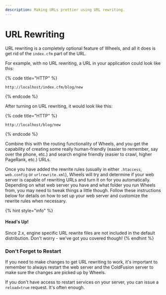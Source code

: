 ```yaml
---
description: Making URLs prettier using URL rewriting.
---
```


# URL Rewriting

URL rewriting is a completely optional feature of Wheels, and all it does is get rid of the `index.cfm` part of the URL.

For example, with no URL rewriting, a URL in your application could look like this:

{% code title="HTTP" %}
```
http://localhost/index.cfm/blog/new
```
{% endcode %}

After turning on URL rewriting, it would look like this:

{% code title="HTTP" %}
```
http://localhost/blog/new
```
{% endcode %}

Combine this with the routing functionality of Wheels, and you get the capability of creating some really human-friendly (easier to remember, say over the phone, etc.) and search engine friendly (easier to crawl, higher PageRank, etc.) URLs.

Once you have added the rewrite rules (usually in either `.htaccess`, `web.config` or `urlrewrite.xml`), Wheels will try and determine if your web server is capable of rewriting URLs and turn it on for you automatically. Depending on what web server you have and what folder you run Wheels from, you may need to tweak things a little though. Follow these instructions below for details on how to set up your web server and customize the rewrite rules when necessary.

{% hint style="info" %}
#### Head's Up!

Since 2.x, engine specific URL rewrite files are not included in the default distribution. Don't worry - we've got you covered though!
{% endhint %}

### Don't Forget to Restart

If you need to make changes to get URL rewriting to work, it's important to remember to always restart the web server and the ColdFusion server to make sure the changes are picked up by Wheels.

If you don't have access to restart services on your server, you can issue a `reload=true` request. It's often enough.
